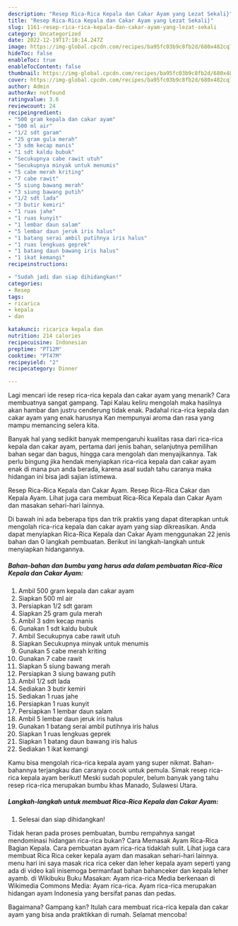 ```yaml
---
description: "Resep Rica-Rica Kepala dan Cakar Ayam yang Lezat Sekali}"
title: "Resep Rica-Rica Kepala dan Cakar Ayam yang Lezat Sekali}"
slug: 1161-resep-rica-rica-kepala-dan-cakar-ayam-yang-lezat-sekali
category: Uncategorized
date: 2022-12-19T17:10:14.247Z
image: https://img-global.cpcdn.com/recipes/ba95fc03b9c8fb2d/680x482cq70/rica-rica-kepala-dan-cakar-ayam-foto-resep-utama.jpg
hideToc: false
enableToc: true
enableTocContent: false
thumbnail: https://img-global.cpcdn.com/recipes/ba95fc03b9c8fb2d/680x482cq70/rica-rica-kepala-dan-cakar-ayam-foto-resep-utama.jpg
cover: https://img-global.cpcdn.com/recipes/ba95fc03b9c8fb2d/680x482cq70/rica-rica-kepala-dan-cakar-ayam-foto-resep-utama.jpg
author: Admin
authorAv: notfound
ratingvalue: 3.6
reviewcount: 24
recipeingredient:
- "500 gram kepala dan cakar ayam"
- "500 ml air"
- "1/2 sdt garam"
- "25 gram gula merah"
- "3 sdm kecap manis"
- "1 sdt kaldu bubuk"
- "Secukupnya cabe rawit utuh"
- "Secukupnya minyak untuk menumis"
- "5 cabe merah kriting"
- "7 cabe rawit"
- "5 siung bawang merah"
- "3 siung bawang putih"
- "1/2 sdt lada"
- "3 butir kemiri"
- "1 ruas jahe"
- "1 ruas kunyit"
- "1 lembar daun salam"
- "5 lembar daun jeruk iris halus"
- "1 batang serai ambil putihnya iris halus"
- "1 ruas lengkuas geprek"
- "1 batang daun bawang iris halus"
- "1 ikat kemangi"
recipeinstructions:

- "Sudah jadi dan siap dihidangkan!"
categories:
- Resep
tags:
- ricarica
- kepala
- dan

katakunci: ricarica kepala dan 
nutrition: 214 calories
recipecuisine: Indonesian
preptime: "PT12M"
cooktime: "PT47M"
recipeyield: "2"
recipecategory: Dinner

---
```



Lagi mencari ide resep rica-rica kepala dan cakar ayam yang menarik? Cara membuatnya sangat gampang. Tapi Kalau keliru mengolah maka hasilnya akan hambar dan justru cenderung tidak enak. Padahal rica-rica kepala dan cakar ayam yang enak harusnya Kan mempunyai aroma dan rasa yang mampu memancing selera kita.


Banyak hal yang sedikit banyak mempengaruhi kualitas rasa dari rica-rica kepala dan cakar ayam, pertama dari jenis bahan, selanjutnya pemilihan bahan segar dan bagus, hingga cara mengolah dan menyajikannya. Tak perlu bingung jika hendak menyiapkan rica-rica kepala dan cakar ayam enak di mana pun anda berada, karena asal sudah tahu caranya maka hidangan ini bisa jadi sajian istimewa.

Resep Rica-Rica Kepala dan Cakar Ayam. Resep Rica-Rica Cakar dan Kepala Ayam. Lihat juga cara membuat Rica-Rica Kepala dan Cakar Ayam dan masakan sehari-hari lainnya.


Di bawah ini ada beberapa tips dan trik praktis yang dapat diterapkan untuk mengolah rica-rica kepala dan cakar ayam yang siap dikreasikan. Anda dapat menyiapkan Rica-Rica Kepala dan Cakar Ayam menggunakan 22 jenis bahan dan 0 langkah pembuatan. Berikut ini langkah-langkah untuk menyiapkan hidangannya.

<!--inarticleads1-->

##### Bahan-bahan dan bumbu yang harus ada dalam pembuatan Rica-Rica Kepala dan Cakar Ayam:

1. Ambil 500 gram kepala dan cakar ayam
1. Siapkan 500 ml air
1. Persiapkan 1/2 sdt garam
1. Siapkan 25 gram gula merah
1. Ambil 3 sdm kecap manis
1. Gunakan 1 sdt kaldu bubuk
1. Ambil Secukupnya cabe rawit utuh
1. Siapkan Secukupnya minyak untuk menumis
1. Gunakan 5 cabe merah kriting
1. Gunakan 7 cabe rawit
1. Siapkan 5 siung bawang merah
1. Persiapkan 3 siung bawang putih
1. Ambil 1/2 sdt lada
1. Sediakan 3 butir kemiri
1. Sediakan 1 ruas jahe
1. Persiapkan 1 ruas kunyit
1. Persiapkan 1 lembar daun salam
1. Ambil 5 lembar daun jeruk iris halus
1. Gunakan 1 batang serai ambil putihnya iris halus
1. Siapkan 1 ruas lengkuas geprek
1. Siapkan 1 batang daun bawang iris halus
1. Sediakan 1 ikat kemangi


Kamu bisa mengolah rica-rica kepala ayam yang super nikmat. Bahan-bahannya terjangkau dan caranya cocok untuk pemula. Simak resep rica-rica kepala ayam berikut! Meski sudah populer, belum banyak yang tahu resep rica-rica merupakan bumbu khas Manado, Sulawesi Utara. 

<!--inarticleads2-->

##### Langkah-langkah untuk membuat Rica-Rica Kepala dan Cakar Ayam:


1. Selesai dan siap dihidangkan!

Tidak heran pada proses pembuatan, bumbu rempahnya sangat mendominasi hidangan rica-rica bukan? Cara Memasak Ayam Rica-Rica Bagian Kepala. Cara pembuatan ayam rica-rica tidaklah sulit. Lihat juga cara membuat Rica Rica ceker kepala ayam dan masakan sehari-hari lainnya. menu hari ini saya masak rica rica ceker dan leher kepala ayam seperti yang ada di video kali inisemoga bermanfaat bahan bahanceker dan kepala leher ayamb. di Wikibuku Buku Masakan: Ayam rica-rica Media berkenaan di Wikimedia Commons Media: Ayam rica-rica. Ayam rica-rica merupakan hidangan ayam Indonesia yang bersifat panas dan pedas. 

Bagaimana? Gampang kan? Itulah cara membuat rica-rica kepala dan cakar ayam yang bisa anda praktikkan di rumah. Selamat mencoba!
